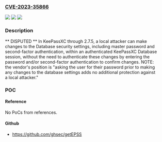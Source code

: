 ### [CVE-2023-35866](https://cve.mitre.org/cgi-bin/cvename.cgi?name=CVE-2023-35866)
![](https://img.shields.io/static/v1?label=Product&message=n%2Fa&color=blue)
![](https://img.shields.io/static/v1?label=Version&message=n%2Fa&color=blue)
![](https://img.shields.io/static/v1?label=Vulnerability&message=n%2Fa&color=brighgreen)

### Description

** DISPUTED ** In KeePassXC through 2.7.5, a local attacker can make changes to the Database security settings, including master password and second-factor authentication, within an authenticated KeePassXC Database session, without the need to authenticate these changes by entering the password and/or second-factor authentication to confirm changes. NOTE: the vendor's position is "asking the user for their password prior to making any changes to the database settings adds no additional protection against a local attacker."

### POC

#### Reference
No PoCs from references.

#### Github
- https://github.com/ghsec/getEPSS


